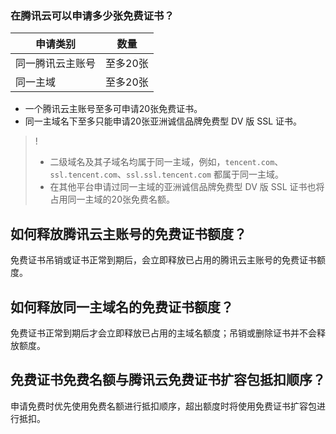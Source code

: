 ### 在腾讯云可以申请多少张免费证书？

| 申请类别 | 数量 |
|---------|---------|
| 同一腾讯云主账号 | 至多20张 |
| 同一主域 |至多20张 |

- 一个腾讯云主账号至多可申请20张免费证书。
- 同一主域名下至多只能申请20张亚洲诚信品牌免费型 DV 版 SSL 证书。

>!
>- 二级域名及其子域名均属于同一主域，例如，`tencent.com`、`ssl.tencent.com`、`ssl.ssl.tencent.com` 都属于同一主域。
>- 在其他平台申请过同一主域的亚洲诚信品牌免费型 DV 版 SSL 证书也将占用同一主域的20张免费名额。


## 如何释放腾讯云主账号的免费证书额度？

免费证书吊销或证书正常到期后，会立即释放已占用的腾讯云主账号的免费证书额度。

## 如何释放同一主域名的免费证书额度？

免费证书正常到期后才会立即释放已占用的主域名额度；吊销或删除证书并不会释放额度。

## 免费证书免费名额与腾讯云免费证书扩容包抵扣顺序？

申请免费时优先使用免费名额进行抵扣顺序，超出额度时将使用免费证书扩容包进行抵扣。

